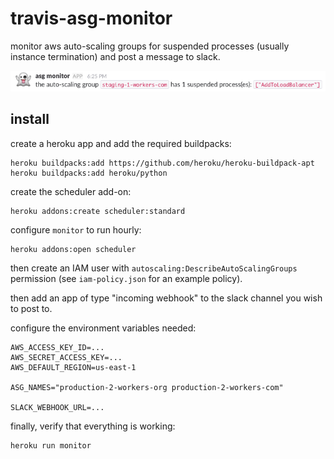 # travis-asg-monitor

monitor aws auto-scaling groups for suspended processes (usually instance termination) and post a message to slack.

![sample screenshot](screenshot.png)

## install

create a heroku app and add the required buildpacks:

```
heroku buildpacks:add https://github.com/heroku/heroku-buildpack-apt
heroku buildpacks:add heroku/python
```

create the scheduler add-on:

```
heroku addons:create scheduler:standard
```

configure `monitor` to run hourly:

```
heroku addons:open scheduler
```

then create an IAM user with `autoscaling:DescribeAutoScalingGroups` permission (see `iam-policy.json` for an example policy).

then add an app of type "incoming webhook" to the slack channel you wish to post to.

configure the environment variables needed:

```
AWS_ACCESS_KEY_ID=...
AWS_SECRET_ACCESS_KEY=...
AWS_DEFAULT_REGION=us-east-1

ASG_NAMES="production-2-workers-org production-2-workers-com"

SLACK_WEBHOOK_URL=...
```

finally, verify that everything is working:

```
heroku run monitor
```
